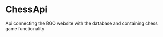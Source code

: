 # ChessApi
Api connecting the BGO website with the database and containing chess game functionality
